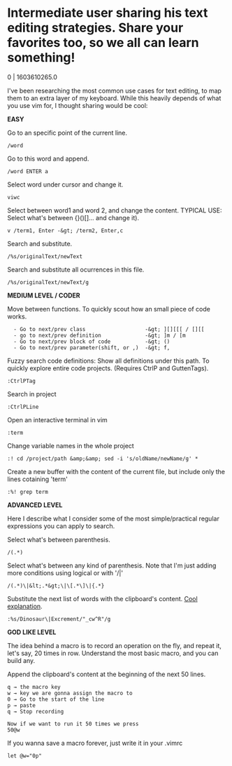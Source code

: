 # Intermediate user sharing his text editing strategies. Share your favorites too, so we all can learn something!

0 | 1603610265.0

I've been researching the most common use cases for text editing, to map them to an extra layer of my keyboard. While this heavily depends of what you use vim for, I thought sharing would be cool:

**EASY**

Go to an specific point of the current line.

    /word

Go to this word and append.

    /word ENTER a 

Select word under cursor and change it.

    viwc

Select between word1 and word 2, and change the content. TYPICAL USE: Select what's between {}()\[\]... and change it).

    v /term1, Enter -&gt; /term2, Enter,c

Search and substitute.

    /%s/originalText/newText

Search and substitute all ocurrences in this file.

    /%s/originalText/newText/g

**MEDIUM LEVEL / CODER**

Move between functions. To quickly scout how an small piece of code works.

      - Go to next/prev class                   -&gt; ][][[[ / [][[
      - go to next/prev definition              -&gt; ]m / [m
      - Go to next/prev block of code           -&gt; ()
      - Go to next/prev parameter(shift, or ,)  -&gt; f,

Fuzzy search code definitions: Show all definitions under this path. To quickly explore entire code projects. (Requires CtrlP and GuttenTags).

    :CtrlPTag

Search in project

    :CtrlPLine

Open an interactive terminal in vim

    :term

Change variable names in the whole project

    :! cd /project/path &amp;&amp; sed -i 's/oldName/newName/g' *

Create a new buffer with the content of the current file, but include only the lines cotaining 'term'

    :%! grep term

**ADVANCED LEVEL**

Here I describe what I consider some of the most simple/practical regular expressions you can apply to search.

Select what's between parenthesis.

    /(.*)

Select what's between any kind of parenthesis. Note that I'm just adding more conditions using logical or with '/|'

    /(.*)\|&lt;.*&gt;\|\[.*\]\|{.*}

Substitute the next list of words with the clipboard's content. [Cool explanation](https://stackoverflow.com/a/2471282/2010764).

    :%s/Dinosaur\|Excrement/"_cw^R"/g

**GOD LIKE LEVEL**

The idea behind a macro is to record an operation on the fly, and repeat it, let's say, 20 times in row. Understand the most basic macro, and you can build any.

Append the clipboard's content at the beginning of the next 50 lines.

    q → the macro key
    w → key we are gonna assign the macro to
    0 → Go to the start of the line
    p → paste
    q → Stop recording
    
    Now if we want to run it 50 times we press
    50@w

If you wanna save a macro forever, just write it in your .vimrc

    let @w="0p"